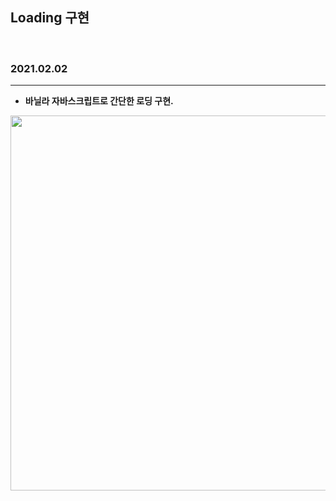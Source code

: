 ## Loading 구현
</br>

### 2021.02.02
---
- <b>바닐라 자바스크립트로 간단한 로딩 구현.</b>
 <img src="https://user-images.githubusercontent.com/46251629/106616578-0c01e680-65b1-11eb-8226-ba8a5470521a.gif" width="600px"/>
 <br/><br/>